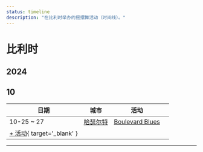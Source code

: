```yaml
---
status: timeline
description: "在比利时举办的摇摆舞活动（时间线）。"
---
```


# 比利时

## 2024

## 10

| 日期 | 城市 | 活动 | |
| --- | --- | --- | --- |
| 10-25 ~ 27 | [哈瑟尔特](by_city.md#hasselt) | [Boulevard Blues](boulevard-blues-2024.md) |  |
| [+ 活动](https://github.com/swingdance/events/issues/new?assignees=&labels=add+event&projects=&template=02-add_entity.yml&title=%5B2024%2Ffr_BE%5D%20%3CName%3E&region=fr_BE&province=&city=&org_id=&date_starts=2024-10-&date_ends=2024-10-){ target='_blank' }

---

